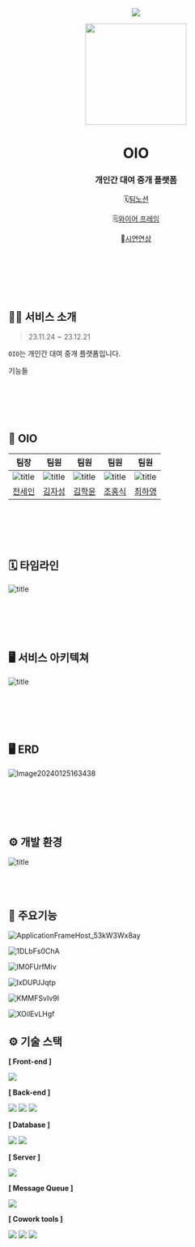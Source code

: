 <div align=center>
<a href="https://hits.seeyoufarm.com"><img src="https://hits.seeyoufarm.com/api/count/incr/badge.svg?url=https%3A%2F%2Fgithub.com%2FKOSA-Final-oio-project&count_bg=%2318B7BD&title_bg=%23555555&icon=&icon_color=%23E7E7E7&title=hits&edge_flat=false"/></a>

<p align="center"><img src="https://velog.velcdn.com/images/khakyy/post/c94af349-2708-4fb7-ab4a-e800dd49f6da/image.png" height="200px" width="200px"></p>

#  OIO

### 개인간 대여 중개 플랫폼

🗓️[팀노션](https://www.notion.so/sengnapersonal/Final-Project-4133fcea052e441e88d62e1c730d2d29)   


🗒️[와이어 프레임](https://www.figma.com/file/xdfx0YbGocYqKrOKNGPbWJ/%EC%99%80%EC%9D%B4%EC%96%B4-%ED%94%84%EB%A0%88%EC%9E%84?type=design&node-id=0%3A1&mode=design&t=etoNxu6l3XsywahS-1)   


🎥[시연연상](https://youtu.be/RlTI8Lz8Ly4)   
</div>
</br>
</br>
</br>
</br>
</br>


## 💁‍♀️ 서비스 소개
>23.11.24 ~ 23.12.21

<code>OIO</code>는 개인간 대여 중개 플랫폼입니다.


기능들

</br>
</br>
</br>
</br>

## 👥 OIO

| 팀장 | 팀원 | 팀원 | 팀원 | 팀원 |
| --- | --- | --- | --- | --- |
| ![title](https://avatars.githubusercontent.com/u/73880564?v=4)  | ![title](https://avatars.githubusercontent.com/u/109050392?v=4)     | ![title](https://avatars.githubusercontent.com/u/116627270?v=4)   |![title](https://avatars.githubusercontent.com/u/76928632?v=4)   |![title](https://avatars.githubusercontent.com/u/142878178?v=4)    |
| [전세인](https://github.com/jeonsein) | [김자성](https://github.com/jaseongkim) | [김학윤](https://github.com/khakyy) | [조홍식](https://github.com/hongsikcho) | [최하영](https://github.com/h0ci) |


</br>
</br>
</br>
</br>


## 🗓️ 타임라인 
![title](https://velog.velcdn.com/images/khakyy/post/39dc1ff2-6aff-4b72-ae66-e8bd65a252b3/image.png)   

</br>
</br>
</br>
</br>

## 🖥️ 서비스 아키텍쳐

![title](https://velog.velcdn.com/images/khakyy/post/340ce728-2c70-4f9c-9cd5-4c6689117839/image.png)   

</br>
</br>
</br>
</br>

## 🖥️ ERD

![Image20240125163438](https://github.com/KOSA-Final-oio-project/.github/assets/109050392/2460979f-87e6-48a7-8419-94bd389f2eda)

</br>
</br>
</br>
</br>

## ⚙ 개발 환경
![title](https://velog.velcdn.com/images/khakyy/post/3562bcf6-2c91-46d3-bd02-c3ec969bf198/image.png)
</br>
</br>
</br>
</br>

## 👥 주요기능

![ApplicationFrameHost_53kW3Wx8ay](https://github.com/KOSA-Final-oio-project/.github/assets/109050392/b8cd8147-f691-44fb-af28-9d981903be0d)

![1DLbFs0ChA](https://github.com/KOSA-Final-oio-project/.github/assets/109050392/f203b0ac-82f3-4170-9e45-ab22fad76a5e)

![IM0FUrfMiv](https://github.com/KOSA-Final-oio-project/.github/assets/109050392/8e0ba31f-a63b-4d87-95be-47fd732164ed)

![IxDUPJJqtp](https://github.com/KOSA-Final-oio-project/.github/assets/109050392/bf43ac8a-f947-4409-81d2-8c56b87624e6)

![KMMFSvIv9I](https://github.com/KOSA-Final-oio-project/.github/assets/109050392/578f031f-9ff9-44fd-ad3f-9c314ba05274)

![XOilEvLHgf](https://github.com/KOSA-Final-oio-project/.github/assets/109050392/1f665ea1-0530-41b0-a930-3b6196caf962)


## ⚙ 기술 스택
**[ Front-end ]**

<img src="https://img.shields.io/badge/Vue.js-4FC08D?style=for-the-badge&logo=Vue.js&logoColor=white">

**[ Back-end ]**

<img src="https://img.shields.io/badge/Spring-6DB33F?style=for-the-badge&logo=Spring&logoColor=white"> <img src="https://img.shields.io/badge/Spring Boot-6DB33F?style=for-the-badge&logo=Spring Boot&logoColor=white"> <img src="https://img.shields.io/badge/Spring Security-6DB33F?style=for-the-badge&logo=Spring Security&logoColor=white">
    
**[ Database ]**

<img src="https://img.shields.io/badge/Oracle-F80000?style=for-the-badge&logo=Oracle&logoColor=white"> <img src="https://img.shields.io/badge/MySQL-4479A1?style=for-the-badge&logo=MySQL&logoColor=white">

**[ Server ]**

 <img src="https://img.shields.io/badge/Amazon S3-69A31?style=for-the-badge&logo=Amazon S3&logoColor=white">

 **[ Message Queue ]**

 <img src="https://img.shields.io/badge/Apache Kafka-231F20?style=for-the-badge&logo=Apache Kafka&logoColor=white">

**[ Cowork tools ]**
   
 <img src="https://img.shields.io/badge/Postman-FF6C37?style=for-the-badge&logo=Postman&logoColor=white"> <img src="https://img.shields.io/badge/Notion-000000?style=for-the-badge&logo=Notion&logoColor=white"> <img src="https://img.shields.io/badge/GitHub-181717?style=for-the-badge&logo=GitHub&logoColor=white"> 
</br>
</br>
</br>
</br>
